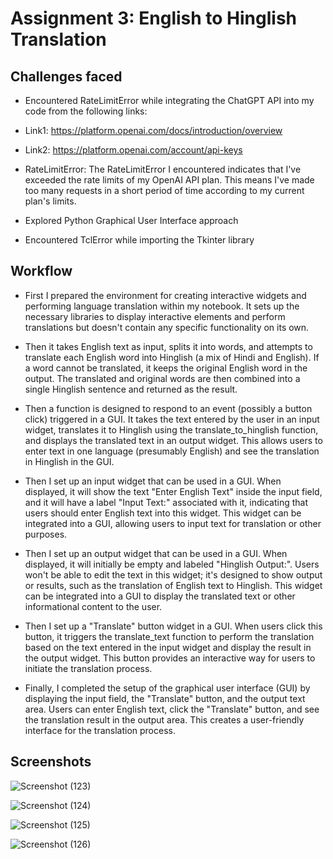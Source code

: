 # Assignment 3: English to Hinglish Translation
## Challenges faced
- Encountered RateLimitError while integrating the ChatGPT API into my code from the following links:
- Link1: https://platform.openai.com/docs/introduction/overview
- Link2: https://platform.openai.com/account/api-keys
- RateLimitError: The RateLimitError I encountered indicates that I've exceeded the rate limits of my OpenAI API plan. This means I've made too many requests in a short period of time according to my current plan's limits.
  
- Explored Python Graphical User Interface approach
  
- Encountered TclError while importing the Tkinter library

## Workflow
- First I prepared the environment for creating interactive widgets and performing language translation within my notebook. It sets up the necessary libraries to display interactive elements and perform translations but doesn't contain any specific functionality on its own.

- Then it takes English text as input, splits it into words, and attempts to translate each English word into Hinglish (a mix of Hindi and English). If a word cannot be translated, it keeps the original English word in the output. The translated and original words are then combined into a single Hinglish sentence and returned as the result.

- Then a function is designed to respond to an event (possibly a button click) triggered in a GUI. It takes the text entered by the user in an input widget, translates it to Hinglish using the translate_to_hinglish function, and displays the translated text in an output widget. This allows users to enter text in one language (presumably English) and see the translation in Hinglish in the GUI.

- Then I set up an input widget that can be used in a GUI. When displayed, it will show the text "Enter English Text" inside the input field, and it will have a label "Input Text:" associated with it, indicating that users should enter English text into this widget. This widget can be integrated into a GUI, allowing users to input text for translation or other purposes.

- Then I set up an output widget that can be used in a GUI. When displayed, it will initially be empty and labeled "Hinglish Output:". Users won't be able to edit the text in this widget; it's designed to show output or results, such as the translation of English text to Hinglish. This widget can be integrated into a GUI to display the translated text or other informational content to the user.

- Then I set up a "Translate" button widget in a GUI. When users click this button, it triggers the translate_text function to perform the translation based on the text entered in the input widget and display the result in the output widget. This button provides an interactive way for users to initiate the translation process.

- Finally, I completed the setup of the graphical user interface (GUI) by displaying the input field, the "Translate" button, and the output text area. Users can enter English text, click the "Translate" button, and see the translation result in the output area. This creates a user-friendly interface for the translation process.

## Screenshots
![Screenshot (123)](https://github.com/SIDDHARTH107/Hinglish/assets/103374957/43b6ea17-59cb-40fb-992d-90970532fe7b)

![Screenshot (124)](https://github.com/SIDDHARTH107/Hinglish/assets/103374957/783bb841-d638-442d-a531-234195de9cbf)

![Screenshot (125)](https://github.com/SIDDHARTH107/Hinglish/assets/103374957/6915e5c4-f5da-4e44-bf91-ca3b27436a15)

![Screenshot (126)](https://github.com/SIDDHARTH107/Hinglish/assets/103374957/ea1fc334-83b6-4b80-80ee-76463d2ce39c)
